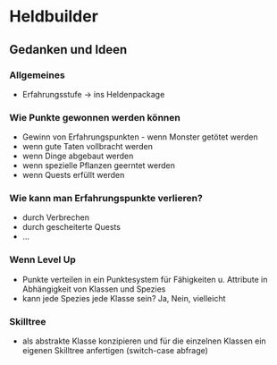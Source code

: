 # Heldbuilder

## Gedanken und Ideen

### Allgemeines

- Erfahrungsstufe -> ins Heldenpackage 

### Wie Punkte gewonnen werden können 

- Gewinn von Erfahrungspunkten - wenn Monster getötet werden 
- wenn gute Taten vollbracht werden 
- wenn Dinge abgebaut werden 
- wenn spezielle Pflanzen geerntet werden 
- wenn Quests erfüllt werden 

### Wie kann man Erfahrungspunkte verlieren?

- durch Verbrechen
- durch gescheiterte Quests 
- ... 

### Wenn Level Up 

- Punkte verteilen in ein Punktesystem für Fähigkeiten u.  Attribute in Abhängigkeit von Klassen und Spezies 
- kann jede Spezies jede Klasse sein? Ja, Nein, vielleicht 

### Skilltree 

- als abstrakte Klasse konzipieren und für die einzelnen Klassen ein eigenen Skilltree anfertigen (switch-case abfrage) 
